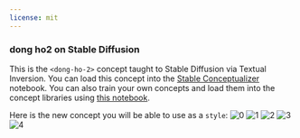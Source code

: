 ```yaml
---
license: mit
---
```

### dong ho2 on Stable Diffusion
This is the `<dong-ho-2>` concept taught to Stable Diffusion via Textual Inversion. You can load this concept into the [Stable Conceptualizer](https://colab.research.google.com/github/huggingface/notebooks/blob/main/diffusers/stable_conceptualizer_inference.ipynb) notebook. You can also train your own concepts and load them into the concept libraries using [this notebook](https://colab.research.google.com/github/huggingface/notebooks/blob/main/diffusers/sd_textual_inversion_training.ipynb).

Here is the new concept you will be able to use as a `style`:
![<dong-ho> 0](https://huggingface.co/sd-concepts-library/dong-ho2/resolve/main/concept_images/1.jpeg)
![<dong-ho> 1](https://huggingface.co/sd-concepts-library/dong-ho2/resolve/main/concept_images/3.jpeg)
![<dong-ho> 2](https://huggingface.co/sd-concepts-library/dong-ho2/resolve/main/concept_images/2.jpeg)
![<dong-ho> 3](https://huggingface.co/sd-concepts-library/dong-ho2/resolve/main/concept_images/0.jpeg)
![<dong-ho> 4](https://huggingface.co/sd-concepts-library/dong-ho2/resolve/main/concept_images/4.jpeg)


